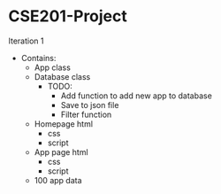 # CSE201-Project
Iteration 1
- Contains:
    - App class
    - Database class
        - TODO:
            - Add function to add new app to database
            - Save to json file
            - Filter function
    - Homepage html
        - css
        - script
    - App page html
        - css
        - script
    - 100 app data
